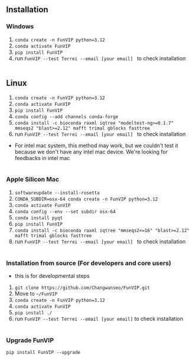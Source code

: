 ## Installation
### Windows
1. ```conda create -n FunVIP python=3.12```
2. ```conda activate FunVIP```
3. ```pip install FunVIP```
4. run ```FunVIP --test Terrei --email [your email] ``` to check installation
<br><br/>
## Linux
1. ```conda create -n FunVIP python=3.12```
2. ```conda activate FunVIP```
3. ```pip install FunVIP```
4. ```conda config --add channels conda-forge```
5. ```conda install -c bioconda raxml iqtree "modeltest-ng>=0.1.7" mmseqs2 "blast>=2.12" mafft trimal gblocks fasttree```
6. run ```FunVIP --test Terrei --email [your email] ``` to check installation
* For intel mac system, this method may work, but we couldn't test it because we don't have any intel mac device. We're looking for feedbacks in intel mac
<br><br/>
### Apple Silicon Mac
1. ```softwareupdate --install-rosetta```
2. ```CONDA_SUBDIR=osx-64 conda create -n FunVIP python=3.12```
3. ```conda activate FunVIP```
4. ```conda config --env --set subdir osx-64```
5. ```conda install pyqt```
6. ```pip install FunVIP```
7. ```conda install -c bioconda raxml iqtree "mmseqs2<=16" "blast>=2.12" mafft trimal gblocks fasttree```
8. run ```FunVIP --test Terrei --email [your email] ``` to check installation
<br><br/>
### Installation from source (For developers and core users)
* this is for developmental steps
1. ```git clone https://github.com/Changwanseo/FunVIP.git```
2. Move to ```~/FunVIP```
3. ```conda create -n FunVIP python=3.12```
4. ```conda activate FunVIP```
5. ```pip install ./```
6. run ```FunVIP --test Terrei --email [your email]``` to check installation
<br><br/>
### Upgrade FunVIP
``` pip install FunVIP --upgrade ```
